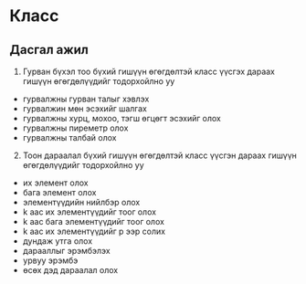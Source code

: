 # Класс
## Дасгал ажил

1. Гурван бүхэл тоо бүхий гишүүн өгөгдөлтэй класс үүсгэх дараах гишүүн өгөгдөлүүдийг тодорхойлно уу
  - гурвалжны гурван талыг хэвлэх
  - гурвалжин мөн эсэхийг шалгах
  - гурвалжны хурц, мохоо, тэгш өгцөгт эсэхийг олох
  - гурвалжны пиреметр олох 
  - гурвалжны талбай олох
 
2. Тоон дараалал бүхий гишүүн өгөгдөлтэй класс үүсгэн дараах гишүүн өгөгдөлүүдийг тодорхойлно уу
  - их элемент олох
  - бага элемент олох
  - элементүүдийн нийлбэр олох
  - k аас их элементүүдийг тоог олох
  - k аас бага элементүүдийг тоог олох
  - k аас их элементүүдийг p ээр солих
  - дундаж утга олох
  - дарааллыг эрэмбэлэх
  - урвуу эрэмбэ
  - өсөх дэд дараалал олох
